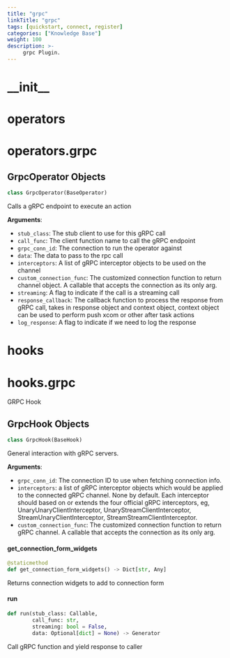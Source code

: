 ```yaml
---
title: "grpc"
linkTitle: "grpc"
tags: [quickstart, connect, register] 
categories: ["Knowledge Base"]
weight: 100
description: >-
     grpc Plugin.
---
```


<a id="__init__"></a>

# \_\_init\_\_

<a id="operators"></a>

# operators

<a id="operators.grpc"></a>

# operators.grpc

<a id="operators.grpc.GrpcOperator"></a>

## GrpcOperator Objects

```python
class GrpcOperator(BaseOperator)
```

Calls a gRPC endpoint to execute an action

**Arguments**:

- `stub_class`: The stub client to use for this gRPC call
- `call_func`: The client function name to call the gRPC endpoint
- `grpc_conn_id`: The connection to run the operator against
- `data`: The data to pass to the rpc call
- `interceptors`: A list of gRPC interceptor objects to be used on the channel
- `custom_connection_func`: The customized connection function to return channel object.
A callable that accepts the connection as its only arg.
- `streaming`: A flag to indicate if the call is a streaming call
- `response_callback`: The callback function to process the response from gRPC call,
takes in response object and context object, context object can be used to perform
push xcom or other after task actions
- `log_response`: A flag to indicate if we need to log the response

<a id="hooks"></a>

# hooks

<a id="hooks.grpc"></a>

# hooks.grpc

GRPC Hook

<a id="hooks.grpc.GrpcHook"></a>

## GrpcHook Objects

```python
class GrpcHook(BaseHook)
```

General interaction with gRPC servers.

**Arguments**:

- `grpc_conn_id`: The connection ID to use when fetching connection info.
- `interceptors`: a list of gRPC interceptor objects which would be applied
to the connected gRPC channel. None by default.
Each interceptor should based on or extends the four
official gRPC interceptors, eg, UnaryUnaryClientInterceptor,
UnaryStreamClientInterceptor, StreamUnaryClientInterceptor,
StreamStreamClientInterceptor.
- `custom_connection_func`: The customized connection function to return gRPC channel.
A callable that accepts the connection as its only arg.

<a id="hooks.grpc.GrpcHook.get_connection_form_widgets"></a>

#### get\_connection\_form\_widgets

```python
@staticmethod
def get_connection_form_widgets() -> Dict[str, Any]
```

Returns connection widgets to add to connection form

<a id="hooks.grpc.GrpcHook.run"></a>

#### run

```python
def run(stub_class: Callable,
        call_func: str,
        streaming: bool = False,
        data: Optional[dict] = None) -> Generator
```

Call gRPC function and yield response to caller

